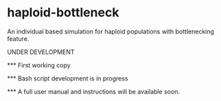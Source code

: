 # haploid-bottleneck
An individual based simulation for haploid populations with bottlenecking feature. 



UNDER DEVELOPMENT



*** First working copy

*** Bash script development is in progress

*** A full user manual and instructions will be available soon. 




